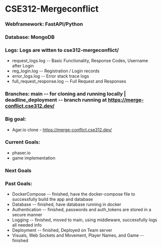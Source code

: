 # CSE312-Mergeconflict

### Webframework: FastAPI/Python

### Database: MongoDB

### Logs: Logs are witten to cse312-mergeconflict/
* request_logs.log -- Basic Functionality, Response Codes, Username after Login
* reg_login.log -- Registration / Login records
* error_logs.log -- Error stack trace logs
* full_request_response.log -- Full Request and Responses

### Branches: main -- for cloning and running locally  |  deadline_deployment -- branch running at https://merge-conflict.cse312.dev/

### Big goal:

* Agar.io clone - https://merge-conflict.cse312.dev/

### Current Goals:
* phaser.io
* game implementation 

### Next Goals

### Past Goals:
* DockerCompose -- finished, have the docker-compose file to successfully build the app and database
* Database -- finished, have database running in docker
* Authentication -- finished, passwords and auth_tokens are stored in a secure manner
* Logging -- finished, moved to main, using middleware, successfully logs all needed info
* Deployment -- finished, Deployed on Team server
* Visuals, Web Sockets and Movement, Player Names, and Game -- finished
